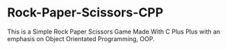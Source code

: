 # Rock-Paper-Scissors-CPP
This is a Simple Rock Paper Scissors Game Made With C Plus Plus with an emphasis on Object Orientated Programming, OOP.
